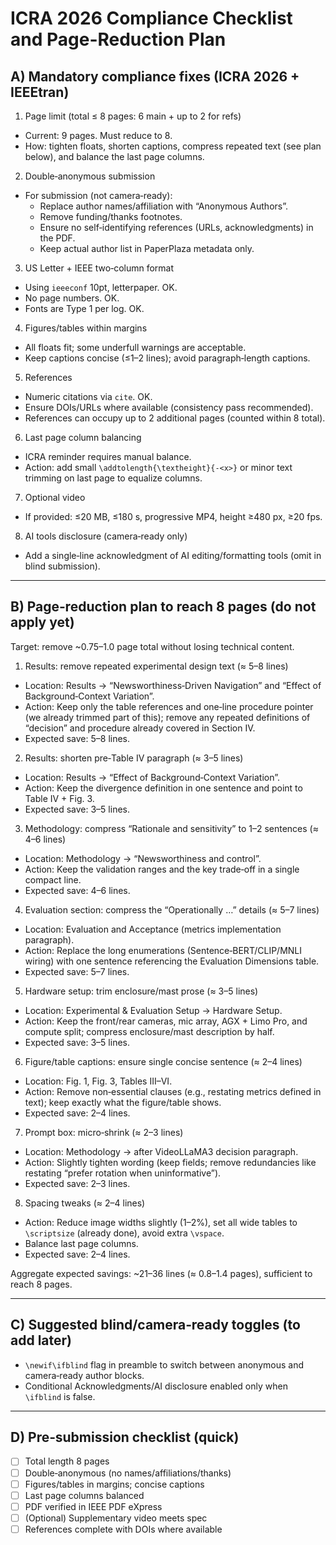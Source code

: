 # ICRA 2026 Compliance Checklist and Page-Reduction Plan

## A) Mandatory compliance fixes (ICRA 2026 + IEEEtran)

1) Page limit (total ≤ 8 pages: 6 main + up to 2 for refs)
- Current: 9 pages. Must reduce to 8.
- How: tighten floats, shorten captions, compress repeated text (see plan below), and balance the last page columns.

2) Double‑anonymous submission
- For submission (not camera‑ready):
  - Replace author names/affiliation with “Anonymous Authors”.
  - Remove funding/thanks footnotes.
  - Ensure no self‑identifying references (URLs, acknowledgments) in the PDF.
  - Keep actual author list in PaperPlaza metadata only.

3) US Letter + IEEE two‑column format
- Using `ieeeconf` 10pt, letterpaper. OK.
- No page numbers. OK.
- Fonts are Type 1 per log. OK.

4) Figures/tables within margins
- All floats fit; some underfull warnings are acceptable.
- Keep captions concise (≤1–2 lines); avoid paragraph‑length captions.

5) References
- Numeric citations via `cite`. OK.
- Ensure DOIs/URLs where available (consistency pass recommended).
- References can occupy up to 2 additional pages (counted within 8 total).

6) Last page column balancing
- ICRA reminder requires manual balance.
- Action: add small `\addtolength{\textheight}{-<x>}` or minor text trimming on last page to equalize columns.

7) Optional video
- If provided: ≤20 MB, ≤180 s, progressive MP4, height ≥480 px, ≥20 fps.

8) AI tools disclosure (camera‑ready only)
- Add a single‑line acknowledgment of AI editing/formatting tools (omit in blind submission).

---

## B) Page‑reduction plan to reach 8 pages (do not apply yet)

Target: remove ~0.75–1.0 page total without losing technical content.

1) Results: remove repeated experimental design text (≈ 5–8 lines)
- Location: Results → “Newsworthiness‑Driven Navigation” and “Effect of Background‑Context Variation”.
- Action: Keep only the table references and one‑line procedure pointer (we already trimmed part of this); remove any repeated definitions of “decision” and procedure already covered in Section IV.
- Expected save: 5–8 lines.

2) Results: shorten pre‑Table IV paragraph (≈ 3–5 lines)
- Location: Results → “Effect of Background‑Context Variation”.
- Action: Keep the divergence definition in one sentence and point to Table IV + Fig. 3.
- Expected save: 3–5 lines.

3) Methodology: compress “Rationale and sensitivity” to 1–2 sentences (≈ 4–6 lines)
- Location: Methodology → “Newsworthiness and control”.
- Action: Keep the validation ranges and the key trade‑off in a single compact line.
- Expected save: 4–6 lines.

4) Evaluation section: compress the “Operationally …” details (≈ 5–7 lines)
- Location: Evaluation and Acceptance (metrics implementation paragraph).
- Action: Replace the long enumerations (Sentence‑BERT/CLIP/MNLI wiring) with one sentence referencing the Evaluation Dimensions table.
- Expected save: 5–7 lines.

5) Hardware setup: trim enclosure/mast prose (≈ 3–5 lines)
- Location: Experimental & Evaluation Setup → Hardware Setup.
- Action: Keep the front/rear cameras, mic array, AGX + Limo Pro, and compute split; compress enclosure/mast description by half.
- Expected save: 3–5 lines.

6) Figure/table captions: ensure single concise sentence (≈ 2–4 lines)
- Location: Fig. 1, Fig. 3, Tables III–VI.
- Action: Remove non‑essential clauses (e.g., restating metrics defined in text); keep exactly what the figure/table shows.
- Expected save: 2–4 lines.

7) Prompt box: micro‑shrink (≈ 2–3 lines)
- Location: Methodology → after VideoLLaMA3 decision paragraph.
- Action: Slightly tighten wording (keep fields; remove redundancies like restating “prefer rotation when uninformative”).
- Expected save: 2–3 lines.

8) Spacing tweaks (≈ 2–4 lines)
- Action: Reduce image widths slightly (1–2%), set all wide tables to `\scriptsize` (already done), avoid extra `\vspace`.
- Balance last page columns.
- Expected save: 2–4 lines.

Aggregate expected savings: ~21–36 lines (≈ 0.8–1.4 pages), sufficient to reach 8 pages.

---

## C) Suggested blind/camera‑ready toggles (to add later)

- `\newif\ifblind` flag in preamble to switch between anonymous and camera‑ready author blocks.
- Conditional Acknowledgments/AI disclosure enabled only when `\ifblind` is false.

---

## D) Pre‑submission checklist (quick)

- [ ] Total length 8 pages
- [ ] Double‑anonymous (no names/affiliations/thanks)
- [ ] Figures/tables in margins; concise captions
- [ ] Last page columns balanced
- [ ] PDF verified in IEEE PDF eXpress
- [ ] (Optional) Supplementary video meets spec
- [ ] References complete with DOIs where available
